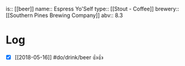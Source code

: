 is:: [[beer]]
name:: Espress Yo'Self
type:: [[Stout - Coffee]]
brewery:: [[Southern Pines Brewing Company]]
abv:: 8.3

# Log
- [x] [[2018-05-16]] #do/drink/beer 👍👍
